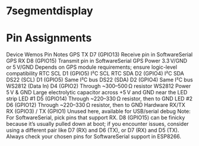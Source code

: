 # 7segmentdisplay



# Pin Assignments 
Device	Wemos Pin	Notes
GPS TX	D7 (GPIO13)	Receive pin in SoftwareSerial
GPS RX	D8 (GPIO15)	Transmit pin in SoftwareSerial
GPS Power	3.3 V/GND or 5 V/GND	Depends on GPS module requirements; ensure logic-level compatibility
RTC SCL	D1 (GPIO5)	I²C SCL
RTC SDA	D2 (GPIO4)	I²C SDA
DS22 (SCL)	D1 (GPIO5)	Same I²C bus
DS22 (SDA)	D2 (GPIO4)	Same I²C bus
WS2812 (Data In)	D4 (GPIO2)	Through ~300–500 Ω resistor
WS2812 Power	5 V & GND	Large electrolytic capacitor across +5 V and GND near the LED strip
LED #1	D5 (GPIO14)	Through ~220–330 Ω resistor, then to GND
LED #2	D6 (GPIO12)	Through ~220–330 Ω resistor, then to GND
Hardware RX/TX	RX (GPIO3) / TX (GPIO1)	Unused here, available for USB/serial debug
Note: For SoftwareSerial, pick pins that support RX. D8 (GPIO15) can be finicky because it’s usually pulled down at boot; if you encounter issues, consider using a different pair like D7 (RX) and D6 (TX), or D7 (RX) and D5 (TX). Always check your chosen pins for SoftwareSerial support in ESP8266.
